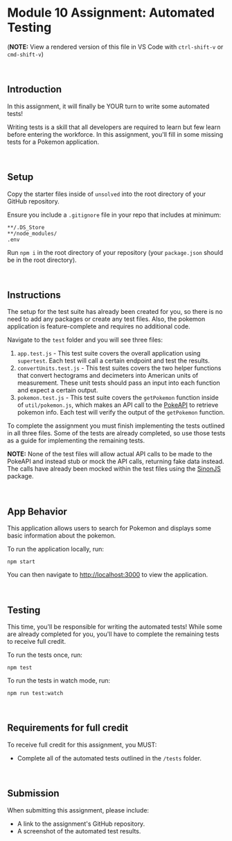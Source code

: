 # Module 10 Assignment: Automated Testing

(**NOTE:** View a rendered version of this file in VS Code with `ctrl-shift-v` or `cmd-shift-v`)

&nbsp;
## Introduction

In this assignment, it will finally be YOUR turn to write some automated tests!

Writing tests is a skill that all developers are required to learn but few learn before entering the workforce. In this assignment, you'll fill in some missing tests for a Pokemon application.

&nbsp;
## Setup

Copy the starter files inside of `unsolved` into the root directory of your GitHub repository.

Ensure you include a `.gitignore` file in your repo that includes at minimum:

```
**/.DS_Store
**/node_modules/
.env
```

Run `npm i` in the root directory of your repository (your `package.json` should be in the root directory).

&nbsp;
## Instructions

The setup for the test suite has already been created for you, so there is no need to add any packages or create any test files. Also, the pokemon application is feature-complete and requires no additional code.

Navigate to the `test` folder and you will see three files:

1. `app.test.js` - This test suite covers the overall application using `supertest`. Each test will call a certain endpoint and test the results.
1. `convertUnits.test.js` - This test suites covers the two helper functions that convert hectograms and decimeters into American units of measurement. These unit tests should pass an input into each function and expect a certain output.
1. `pokemon.test.js` - This test suite covers the `getPokemon` function inside of `util/pokemon.js`, which makes an API call to the [PokeAPI](https://pokeapi.co/) to retrieve pokemon info. Each test will verify the output of the `getPokemon` function.

To complete the assignment you must finish implementing the tests outlined in all three files. Some of the tests are already completed, so use those tests as a guide for implementing the remaining tests.

**NOTE:** None of the test files will allow actual API calls to be made to the PokeAPI and instead stub or mock the API calls, returning fake data instead. The calls have already been mocked within the test files using the [SinonJS](https://sinonjs.org/) package.

&nbsp;
## App Behavior

This application allows users to search for Pokemon and displays some basic information about the pokemon.

To run the application locally, run:

```
npm start
```

You can then navigate to [http://localhost:3000](http://localhost:3000) to view the application.

&nbsp;
## Testing

This time, you'll be responsible for writing the automated tests! While some are already completed for you, you'll have to complete the remaining tests to receive full credit.

To run the tests once, run:

```
npm test
```

To run the tests in watch mode, run:

```
npm run test:watch
```

&nbsp;
## Requirements for full credit

To receive full credit for this assignment, you MUST:

  * Complete all of the automated tests outlined in the `/tests` folder.

&nbsp;
## Submission

When submitting this assignment, please include:

  * A link to the assignment's GitHub repository.
  * A screenshot of the automated test results.